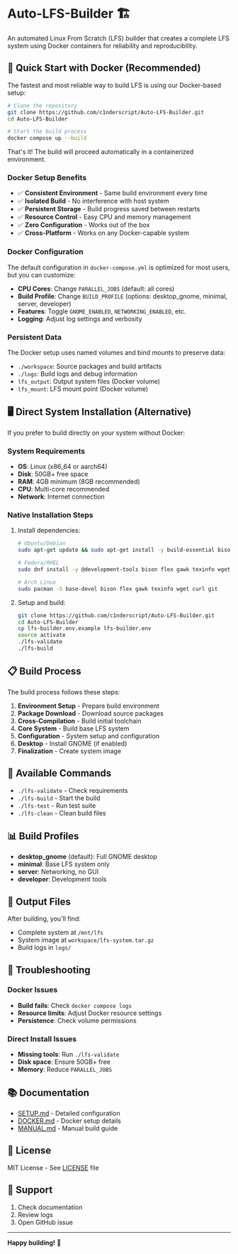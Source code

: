 # Auto-LFS-Builder 🏗️

An automated Linux From Scratch (LFS) builder that creates a complete LFS system using Docker containers for reliability and reproducibility.

## 🐳 Quick Start with Docker (Recommended)

The fastest and most reliable way to build LFS is using our Docker-based setup:

```bash
# Clone the repository
git clone https://github.com/c1nderscript/Auto-LFS-Builder.git
cd Auto-LFS-Builder

# Start the build process
docker compose up --build
```

That's it! The build will proceed automatically in a containerized environment.

### Docker Setup Benefits

- ✅ **Consistent Environment** - Same build environment every time
- ✅ **Isolated Build** - No interference with host system
- ✅ **Persistent Storage** - Build progress saved between restarts
- ✅ **Resource Control** - Easy CPU and memory management
- ✅ **Zero Configuration** - Works out of the box
- ✅ **Cross-Platform** - Works on any Docker-capable system

### Docker Configuration

The default configuration in `docker-compose.yml` is optimized for most users, but you can customize:

- **CPU Cores**: Change `PARALLEL_JOBS` (default: all cores)
- **Build Profile**: Change `BUILD_PROFILE` (options: desktop_gnome, minimal, server, developer)
- **Features**: Toggle `GNOME_ENABLED`, `NETWORKING_ENABLED`, etc.
- **Logging**: Adjust log settings and verbosity

### Persistent Data

The Docker setup uses named volumes and bind mounts to preserve data:

- `./workspace`: Source packages and build artifacts
- `./logs`: Build logs and debug information
- `lfs_output`: Output system files (Docker volume)
- `lfs_mount`: LFS mount point (Docker volume)

## 🖥️ Direct System Installation (Alternative)

If you prefer to build directly on your system without Docker:

### System Requirements

- **OS**: Linux (x86_64 or aarch64)
- **Disk**: 50GB+ free space
- **RAM**: 4GB minimum (8GB recommended)
- **CPU**: Multi-core recommended
- **Network**: Internet connection

### Native Installation Steps

1. Install dependencies:
   ```bash
   # Ubuntu/Debian
   sudo apt-get update && sudo apt-get install -y build-essential bison flex gawk texinfo wget curl git

   # Fedora/RHEL
   sudo dnf install -y @development-tools bison flex gawk texinfo wget curl git

   # Arch Linux
   sudo pacman -S base-devel bison flex gawk texinfo wget curl git
   ```

2. Setup and build:
   ```bash
   git clone https://github.com/c1nderscript/Auto-LFS-Builder.git
   cd Auto-LFS-Builder
   cp lfs-builder.env.example lfs-builder.env
   source activate
   ./lfs-validate
   ./lfs-build
   ```

## 📋 Build Process

The build process follows these steps:

1. **Environment Setup** - Prepare build environment
2. **Package Download** - Download source packages
3. **Cross-Compilation** - Build initial toolchain
4. **Core System** - Build base LFS system
5. **Configuration** - System setup and configuration
6. **Desktop** - Install GNOME (if enabled)
7. **Finalization** - Create system image

## 🔧 Available Commands

- `./lfs-validate` - Check requirements
- `./lfs-build` - Start the build
- `./lfs-test` - Run test suite
- `./lfs-clean` - Clean build files

## 📊 Build Profiles

- **desktop_gnome** (default): Full GNOME desktop
- **minimal**: Base LFS system only
- **server**: Networking, no GUI
- **developer**: Development tools

## 📝 Output Files

After building, you'll find:
- Complete system at `/mnt/lfs`
- System image at `workspace/lfs-system.tar.gz`
- Build logs in `logs/`

## 🐛 Troubleshooting

### Docker Issues
- **Build fails**: Check `docker compose logs`
- **Resource limits**: Adjust Docker resource settings
- **Persistence**: Check volume permissions

### Direct Install Issues
- **Missing tools**: Run `./lfs-validate`
- **Disk space**: Ensure 50GB+ free
- **Memory**: Reduce `PARALLEL_JOBS`

## 📚 Documentation

- [SETUP.md](SETUP.md) - Detailed configuration
- [DOCKER.md](DOCKER.md) - Docker setup details
- [MANUAL.md](MANUAL.md) - Manual build guide

## 📄 License

MIT License - See [LICENSE](LICENSE) file

## 🤝 Support

1. Check documentation
2. Review logs
3. Open GitHub issue

---

**Happy building!** 🎉
